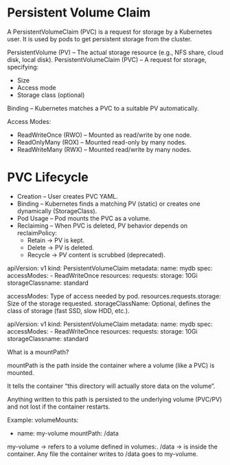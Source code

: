 # Persistent Volume Claim

A PersistentVolumeClaim (PVC) is a request for storage by a Kubernetes user. It is used by pods to get persistent storage from the cluster.

PersistentVolume (PV) – The actual storage resource (e.g., NFS share, cloud disk, local disk).
PersistentVolumeClaim (PVC) – A request for storage, specifying:
- Size
- Access mode
- Storage class (optional)

Binding – Kubernetes matches a PVC to a suitable PV automatically.

Access Modes:
- ReadWriteOnce (RWO) – Mounted as read/write by one node.
- ReadOnlyMany (ROX) – Mounted read-only by many nodes.
- ReadWriteMany (RWX) – Mounted read/write by many nodes.

# PVC Lifecycle
- Creation – User creates PVC YAML.
- Binding – Kubernetes finds a matching PV (static) or creates one dynamically (StorageClass).
- Pod Usage – Pod mounts the PVC as a volume.
- Reclaiming – When PVC is deleted, PV behavior depends on reclaimPolicy:
    - Retain → PV is kept.
    - Delete → PV is deleted.
    - Recycle → PV content is scrubbed (deprecated).

apiVersion: v1
kind: PersistentVolumeClaim
metadata:
  name: mydb
spec:
  accessModes:
    - ReadWriteOnce
  resources:
    requests:
      storage: 10Gi
  storageClassname: standard

accessModes: Type of access needed by pod.
resources.requests.storage: Size of the storage requested.
storageClassName: Optional, defines the class of storage (fast SSD, slow HDD, etc.).

apiVersion: v1
kind: PersistentVolumeClaim
metadata:
  name: mydb
spec:
  accessModes:
    - ReadWriteOnce
  resources:
    requests:
      storage: 10Gi
  storageClassname: standard


What is a mountPath? 

mountPath is the path inside the container where a volume (like a PVC) is mounted.

It tells the container “this directory will actually store data on the volume”.

Anything written to this path is persisted to the underlying volume (PVC/PV) and not lost if the container restarts.

Example:
volumeMounts:
  - name: my-volume
    mountPath: /data

my-volume → refers to a volume defined in volumes:.
/data → is inside the container.
Any file the container writes to /data goes to my-volume.